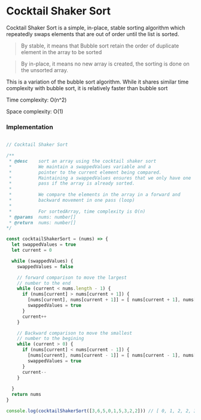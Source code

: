 # Cocktail Shaker Sort
Cocktail Shaker Sort is a simple, in-place, stable sorting algorithm which repeatedly swaps elements that are out of order until the list is sorted.

> By stable, it means that Bubble sort retain the order of duplicate element in the array to be sorted

>By in-place, it means no new array is created, the sorting is done on the unsorted array.

This is a variation of the bubble sort algorithm. While it shares similar time complexity with bubble sort, it is relatively faster than bubble sort

Time complexity: O(n^2)

Space complexity: O(1)

### Implementation
```js

// Cocktail Shaker Sort

/**
 * @desc    sort an array using the cocktail shaker sort
 *          We maintain a swappedValues variable and a
 *          pointer to the current element being compared.
 *          Maintaining a swappedValues ensures that we only have one
 *          pass if the array is already sorted.
 *          
 *          We compare the elements in the array in a forward and
 *          backward movement in one pass (loop)
 * 
 *          For sortedArray, time complexity is O(n)
 * @params  nums: number[]
 * @return  nums: number[]
*/

const cocktailShakerSort = (nums) => {
  let swappedValues = true
  let current = 0

  while (swappedValues) {
    swappedValues = false

    // forward comparison to move the largest
    // number to the end
    while (current < nums.length - 1) {
      if (nums[current] > nums[current + 1]) {
        [nums[current], nums[current + 1]] = [ nums[current + 1], nums[current]]
        swappedValues = true
      }
      current++
    }

    // Backward comparison to move the smallest
    // number to the begining
    while (current > 0) {
      if (nums[current] < nums[current - 1]) {
        [nums[current], nums[current - 1]] = [ nums[current - 1], nums[current]]
        swappedValues = true
      }
      current--
    }
    
  }
  return nums
}

console.log(cocktailShakerSort([3,6,5,0,1,5,3,2,2])) // [ 0, 1, 2, 2, 3, 3, 5, 5, 6 ]

```